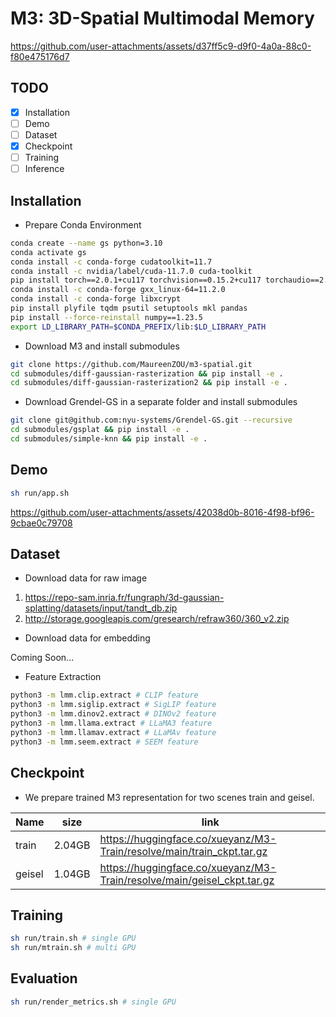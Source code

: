 # M3: 3D-Spatial Multimodal Memory
https://github.com/user-attachments/assets/d37ff5c9-d9f0-4a0a-88c0-f80e475176d7

## TODO
- [x] Installation
- [ ] Demo
- [ ] Dataset
- [x] Checkpoint
- [ ] Training
- [ ] Inference

## Installation
* Prepare Conda Environment
```sh
conda create --name gs python=3.10
conda activate gs
conda install -c conda-forge cudatoolkit=11.7
conda install -c nvidia/label/cuda-11.7.0 cuda-toolkit
pip install torch==2.0.1+cu117 torchvision==0.15.2+cu117 torchaudio==2.0.2+cu117 -f https://download.pytorch.org/whl/torch_stable.html
conda install -c conda-forge gxx_linux-64=11.2.0
conda install -c conda-forge libxcrypt
pip install plyfile tqdm psutil setuptools mkl pandas
pip install --force-reinstall numpy==1.23.5
export LD_LIBRARY_PATH=$CONDA_PREFIX/lib:$LD_LIBRARY_PATH
```
* Download M3 and install submodules
```sh
git clone https://github.com/MaureenZOU/m3-spatial.git
cd submodules/diff-gaussian-rasterization && pip install -e .
cd submodules/diff-gaussian-rasterization2 && pip install -e .
```

* Download Grendel-GS in a separate folder and install submodules
```sh
git clone git@github.com:nyu-systems/Grendel-GS.git --recursive
cd submodules/gsplat && pip install -e .
cd submodules/simple-knn && pip install -e .
```

## Demo
```sh
sh run/app.sh
```
https://github.com/user-attachments/assets/42038d0b-8016-4f98-bf96-9cbae0c79708

## Dataset
* Download data for raw image
1. https://repo-sam.inria.fr/fungraph/3d-gaussian-splatting/datasets/input/tandt_db.zip
2. http://storage.googleapis.com/gresearch/refraw360/360_v2.zip

* Download data for embedding

Coming Soon...

* Feature Extraction
```sh
python3 -m lmm.clip.extract # CLIP feature
python3 -m lmm.siglip.extract # SigLIP feature
python3 -m lmm.dinov2.extract # DINOv2 feature
python3 -m lmm.llama.extract # LLaMA3 feature
python3 -m lmm.llamav.extract # LLaMAv feature
python3 -m lmm.seem.extract # SEEM feature
```

## Checkpoint
* We prepare trained M3 representation for two scenes train and geisel.

| Name       | size | link      |
|------------|-----|-----------------|
| train      | 2.04GB  | https://huggingface.co/xueyanz/M3-Train/resolve/main/train_ckpt.tar.gz   |
| geisel     | 1.04GB  | https://huggingface.co/xueyanz/M3-Train/resolve/main/geisel_ckpt.tar.gz  |

## Training
```sh
sh run/train.sh # single GPU
sh run/mtrain.sh # multi GPU
```

## Evaluation
```sh
sh run/render_metrics.sh # single GPU
```
